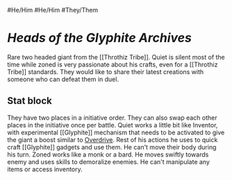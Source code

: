 #He/Him #He/Him #They/Them 
# *Heads of the Glyphite Archives*
Rare two headed giant from the [[Throthiz Tribe]].
Quiet is silent most of the time while zoned is very passionate about his crafts, even for a [[Throthiz Tribe]] standards. They would like to share their latest creations with someone who can defeat them in duel.
## Stat block
They have two places in a initiative order. They can also swap each other places in the initiative once per battle. Quiet works a little bit like Inventor, with experimental [[Glyphite]] mechanism that needs to be activated to give the giant a boost similar to [Overdrive](https://2e.aonprd.com/Actions.aspx?ID=901). Rest of his actions he uses to quick craft [[Glyphite]] gadgets and use them. He can't move their body during his turn. Zoned works like a monk or a bard. He moves swiftly towards enemy and uses skills to demoralize enemies. He can't manipulate any items or access inventory.